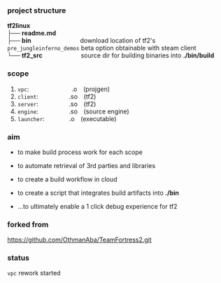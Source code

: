### project structure

**tf2linux** \
**├── readme.md**&emsp;&emsp; \
**├── bin**&emsp;&emsp;&emsp;&emsp;&emsp;&emsp;&emsp;&emsp;download location of tf2's `pre_jungleinferno_demos` beta option obtainable with steam client \
**└── tf2_src**&emsp;&emsp;&emsp;&emsp;&emsp;&emsp; source dir for building binaries into **./bin/build**

### scope

1. `vpc`:&emsp;&emsp;&emsp;&emsp;&emsp;&emsp;&emsp;.o&emsp;(projgen)
2. `client`:&emsp;&emsp;&emsp;&emsp;&emsp;.so&emsp;(tf2)
3. `server`:&emsp;&emsp;&emsp;&emsp;&emsp;.so&emsp;(tf2)
4. `engine`:&emsp;&emsp;&emsp;&emsp;&emsp;.so&emsp;(source engine)
5. `launcher`:&emsp;&emsp;&emsp;&emsp;.o&emsp;(executable)

### aim

- to make build process work for each scope
- to automate retrieval of 3rd parties and libraries
- to create a build workflow in cloud
- to create a script that integrates build artifacts into **./bin**

- ...to ultimately enable a 1 click debug experience for tf2

### forked from

https://github.com/OthmanAba/TeamFortress2.git

### status

`vpc` rework started

